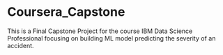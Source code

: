 # Coursera_Capstone
This is a Final Capstone Project for the course IBM Data Science Professional focusing on building ML model predicting the severity of an accident.
